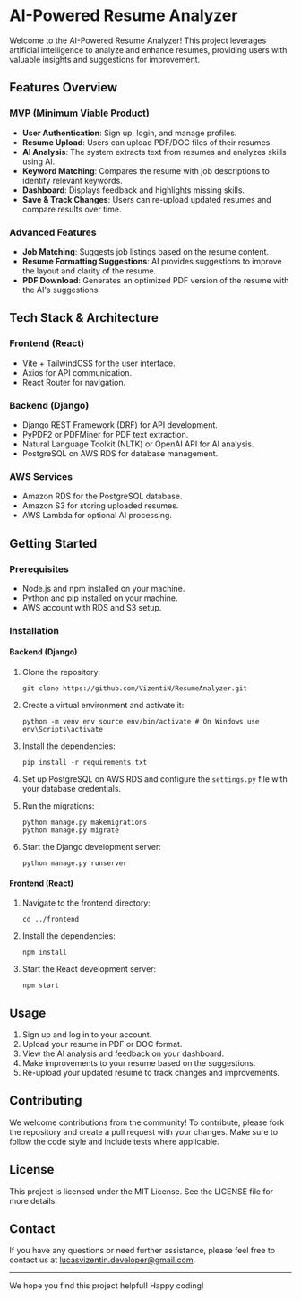 # AI-Powered Resume Analyzer

Welcome to the AI-Powered Resume Analyzer! This project leverages artificial intelligence to analyze and enhance resumes, providing users with valuable insights and suggestions for improvement.

## Features Overview

### MVP (Minimum Viable Product)
- **User Authentication**: Sign up, login, and manage profiles.
- **Resume Upload**: Users can upload PDF/DOC files of their resumes.
- **AI Analysis**: The system extracts text from resumes and analyzes skills using AI.
- **Keyword Matching**: Compares the resume with job descriptions to identify relevant keywords.
- **Dashboard**: Displays feedback and highlights missing skills.
- **Save & Track Changes**: Users can re-upload updated resumes and compare results over time.

### Advanced Features
- **Job Matching**: Suggests job listings based on the resume content.
- **Resume Formatting Suggestions**: AI provides suggestions to improve the layout and clarity of the resume.
- **PDF Download**: Generates an optimized PDF version of the resume with the AI's suggestions.

## Tech Stack & Architecture

### Frontend (React)
- Vite + TailwindCSS for the user interface.
- Axios for API communication.
- React Router for navigation.

### Backend (Django)
- Django REST Framework (DRF) for API development.
- PyPDF2 or PDFMiner for PDF text extraction.
- Natural Language Toolkit (NLTK) or OpenAI API for AI analysis.
- PostgreSQL on AWS RDS for database management.

### AWS Services
- Amazon RDS for the PostgreSQL database.
- Amazon S3 for storing uploaded resumes.
- AWS Lambda for optional AI processing.

## Getting Started

### Prerequisites
- Node.js and npm installed on your machine.
- Python and pip installed on your machine.
- AWS account with RDS and S3 setup.

### Installation

#### Backend (Django)
1. Clone the repository:
    ```shell
    git clone https://github.com/VizentiN/ResumeAnalyzer.git
    ```

2. Create a virtual environment and activate it:
    ```shell
    python -m venv env source env/bin/activate # On Windows use env\Scripts\activate
    ```

3. Install the dependencies:
    ```shell
    pip install -r requirements.txt
    ```

4. Set up PostgreSQL on AWS RDS and configure the `settings.py` file with your database credentials.

5. Run the migrations:
    ```shell
    python manage.py makemigrations 
    python manage.py migrate
    ```

6. Start the Django development server:
    ```shell
    python manage.py runserver
    ```

#### Frontend (React)
1. Navigate to the frontend directory:
    ```shell
    cd ../frontend
    ```

2. Install the dependencies:
    ```shell
    npm install
    ```

3. Start the React development server:
    ```shell
    npm start
    ```

## Usage

1. Sign up and log in to your account.
2. Upload your resume in PDF or DOC format.
3. View the AI analysis and feedback on your dashboard.
4. Make improvements to your resume based on the suggestions.
5. Re-upload your updated resume to track changes and improvements.

## Contributing

We welcome contributions from the community! To contribute, please fork the repository and create a pull request with your changes. Make sure to follow the code style and include tests where applicable.

## License

This project is licensed under the MIT License. See the LICENSE file for more details.

## Contact

If you have any questions or need further assistance, please feel free to contact us at [lucasvizentin.developer@gmail.com](mailto:lucasvizentin.developer@gmail.com).

---

We hope you find this project helpful! Happy coding!
